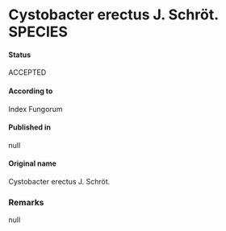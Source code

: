 # Cystobacter erectus J. Schröt. SPECIES

#### Status
ACCEPTED

#### According to
Index Fungorum

#### Published in
null

#### Original name
Cystobacter erectus J. Schröt.

### Remarks
null